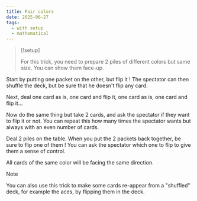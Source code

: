 ```yaml
---
title: Pair colors
date: 2025-06-27
tags:
  - with setup
  - mathematical
---
```


> [!setup]
>
> For this trick, you need to prepare 2 piles of different colors but same size.
> You can show them face-up.

Start by putting one packet on the other, but flip it ! The spectator can then
shuffle the deck, but be sure that he doesn't flip any card.

Next, deal one card as is, one card and flip it, one card as is, one card and
flip it...

Now do the same thing but take 2 cards, and ask the spectator if they want to
flip it or not. You can repeat this how many times the spectator wants but
always with an even number of cards.

Deal 2 piles on the table. When you put the 2 packets back together, be sure to
flip one of them ! You can ask the spectator which one to flip to give them a
sense of control.

All cards of the same color will be facing the same direction.

> [!note]
>
> You can also use this trick to make some cards re-appear from a "shuffled"
> deck, for example the aces, by flipping them in the deck.
